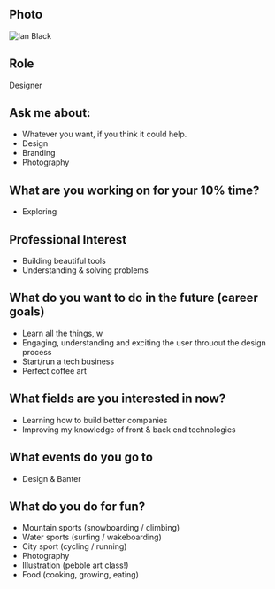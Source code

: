 ## Photo
![Ian Black](https://secure.gravatar.com/avatar/74e2778270b85e93630053bcae261148)

## Role
Designer

## Ask me about:
- Whatever you want, if you think it could help.
- Design
- Branding
- Photography

## What are you working on for your 10% time?
- Exploring <canvas>

## Professional Interest
- Building beautiful tools
- Understanding & solving problems

## What do you want to do in the future (career goals)
- Learn all the things, w
- Engaging, understanding and exciting the user throuout the design process
- Start/run a tech business
- Perfect coffee art

## What fields are you interested in now?
- Learning how to build better companies
- Improving my knowledge of front & back end technologies

## What events do you go to
- Design & Banter

## What do you do for fun?
- Mountain sports (snowboarding / climbing)
- Water sports (surfing / wakeboarding)
- City sport (cycling / running)
- Photography
- Illustration (pebble art class!)
- Food (cooking, growing, eating)
